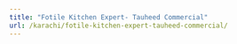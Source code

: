 ```yaml
---
title: "Fotile Kitchen Expert- Tauheed Commercial"
url: /karachi/fotile-kitchen-expert-tauheed-commercial/
---
```


